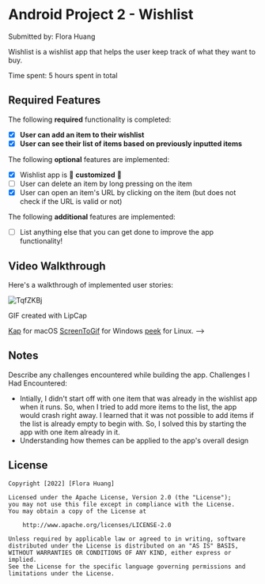 # Android Project 2 - Wishlist

Submitted by: Flora Huang

Wishlist is a wishlist app that helps the user keep track of what they want to buy.

Time spent: 5 hours spent in total

## Required Features

The following **required** functionality is completed:

- [X] **User can add an item to their wishlist**
- [X] **User can see their list of items based on previously inputted items**

The following **optional** features are implemented:

- [X] Wishlist app is 🎨 **customized** 🎨
- [ ] User can delete an item by long pressing on the item
- [X] User can open an item's URL by clicking on the item (but does not check if the URL is valid or not)

The following **additional** features are implemented:

* [ ] List anything else that you can get done to improve the app functionality!

## Video Walkthrough

Here's a walkthrough of implemented user stories:

![TqfZKBj](https://user-images.githubusercontent.com/99567644/192084175-95e141a9-7c90-4f7c-ac4d-59345c4f42fc.gif)

<!-- Replace this with whatever GIF tool you used! -->
GIF created with LipCap

[Kap](https://getkap.co/) for macOS
[ScreenToGif](https://www.screentogif.com/) for Windows
[peek](https://github.com/phw/peek) for Linux. -->

## Notes

Describe any challenges encountered while building the app.
Challenges I Had Encountered:
 - Intially, I didn't start off with one item that was already in the wishlist app when it runs. So, when I tried to add more items to the list, the app would crash right away. 
   I learned that it was not possible to add items if the list is already empty to begin with. So, I solved this by starting the app with one item already in it.
 - Understanding how themes can be applied to the app's overall design

## License

    Copyright [2022] [Flora Huang]

    Licensed under the Apache License, Version 2.0 (the "License");
    you may not use this file except in compliance with the License.
    You may obtain a copy of the License at

        http://www.apache.org/licenses/LICENSE-2.0

    Unless required by applicable law or agreed to in writing, software
    distributed under the License is distributed on an "AS IS" BASIS,
    WITHOUT WARRANTIES OR CONDITIONS OF ANY KIND, either express or implied.
    See the License for the specific language governing permissions and
    limitations under the License.
